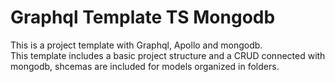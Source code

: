 # Graphql Template TS Mongodb

This is a project template with Graphql, Apollo and mongodb.  
This template includes a basic project structure and a CRUD connected with mongodb, shcemas are included for models organized in folders.
